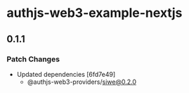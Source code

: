 # authjs-web3-example-nextjs

## 0.1.1

### Patch Changes

- Updated dependencies [6fd7e49]
  - @authjs-web3-providers/siwe@0.2.0

